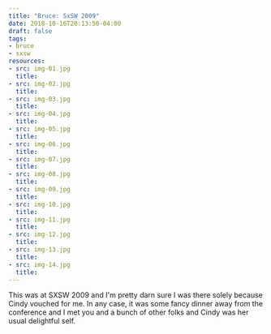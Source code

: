 ```yaml
---
title: "Bruce: SxSW 2009"
date: 2018-10-16T20:13:50-04:00
draft: false
tags:
- bruce
- sxsw
resources:
- src: img-01.jpg
  title:
- src: img-02.jpg
  title:
- src: img-03.jpg
  title:
- src: img-04.jpg
  title:
- src: img-05.jpg
  title:
- src: img-06.jpg
  title:
- src: img-07.jpg
  title:
- src: img-08.jpg
  title:
- src: img-09.jpg
  title:
- src: img-10.jpg
  title:
- src: img-11.jpg
  title:
- src: img-12.jpg
  title:
- src: img-13.jpg
  title:
- src: img-14.jpg
  title:
---
```


This was at SXSW 2009 and I'm pretty darn sure I was there solely because Cindy vouched for me. In any case, it was some fancy dinner away from the conference and I met you and a bunch of other folks and Cindy was her usual delightful self.
